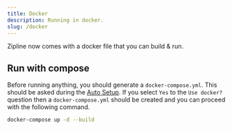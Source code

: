 ```yaml
---
title: Docker
description: Running in docker.
slug: /docker
---
```


Zipline now comes with a docker file that you can build & run.

## Run with compose
Before running anything, you should generate a `docker-compose.yml`. This should be asked during the [Auto Setup](/docs/auto). If you select `Yes` to the `Use docker?` question then a `docker-compose.yml` should be created and you can proceed with the following command. 

```bash
docker-compose up -d --build
```